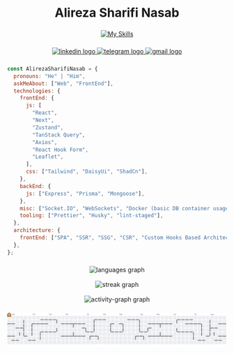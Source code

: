 <h1 align="center">Alireza Sharifi Nasab</h1>

###

<div align="center">

[![My Skills](https://skillicons.dev/icons?i=ts,react,next,tailwind,express)](https://skillicons.dev)

</div>

###

<div align="center">
  <a href="https://linkedin.com/in/alireza-sharifinasab" target="_blank">
    <img src="https://img.shields.io/static/v1?message=LinkedIn&logo=linkedin&label=&color=0077B5&logoColor=white&labelColor=&style=for-the-badge" height="25" alt="linkedin logo"  />
  </a>
  <a href="https://t.me/alireza30879" target="_blank">
    <img src="https://img.shields.io/static/v1?message=Telegram&logo=telegram&label=&color=2CA5E0&logoColor=white&labelColor=&style=for-the-badge" height="25" alt="telegram logo"  />
  </a>
  <a href="https://mail.google.com/mail/?view=cm&to=alireza.shn2000@gmail.com" target="_blank">
    <img src="https://img.shields.io/static/v1?message=Gmail&logo=gmail&label=&color=D14836&logoColor=white&labelColor=&style=for-the-badge" height="25" alt="gmail logo"  />
  </a>
</div>

###

```javascript
const AlirezaSharifiNasab = {
  pronouns: "He" | "Him",
  askMeAbout: ["Web", "FrontEnd"],
  technologies: {
    frontEnd: {
      js: [
        "React",
        "Next",
        "Zustand",
        "TanStack Query",
        "Axios",
        "React Hook Form",
        "Leaflet",
      ],
      css: ["Tailwind", "DaisyUi", "ShadCn"],
    },
    backEnd: {
      js: ["Express", "Prisma", "Mongoose"],
    },
    misc: ["Socket.IO", "WebSockets", "Docker (basic DB container usage)"],
    tooling: ["Prettier", "Husky", "lint-staged"],
  },
  architecture: {
    frontEnd: ["SPA", "SSR", "SSG", "CSR", "Custom Hooks Based Architecture"],
  },
};
```

###

<div align="center">
  <img src="https://github-readme-stats.vercel.app/api/top-langs?username=alirezashn79&locale=en&hide_title=false&layout=compact&card_width=320&langs_count=4&theme=dark&hide_border=true&order=2" height="150" alt="languages graph" /> <br/> <br/>
  <img src="https://streak-stats.demolab.com?user=alirezashn79&locale=en&mode=daily&theme=dark&hide_border=true&border_radius=5&order=3" height="150" alt="streak graph" /> <br/> <br/>
  <img src="https://github-readme-activity-graph.vercel.app/graph?username=alirezashn79&radius=16&hide_border=true&theme=github-dark&area=true&order=5" height="300" alt="activity-graph graph"  />
</div>

###

<picture>
  <source media="(prefers-color-scheme: dark)" srcset="https://raw.githubusercontent.com/alirezashn79/alirezashn79/output/pacman-contribution-graph-dark.svg">
  <source media="(prefers-color-scheme: light)" srcset="https://raw.githubusercontent.com/alirezashn79/alirezashn79/output/pacman-contribution-graph.svg">
  <img alt="pacman contribution graph" src="https://raw.githubusercontent.com/alirezashn79/alirezashn79/output/pacman-contribution-graph.svg">
</picture>

###
